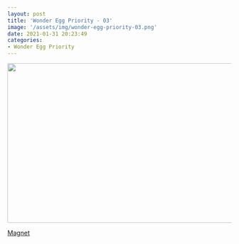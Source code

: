 ```yaml
---
layout: post
title: 'Wonder Egg Priority - 03'
image: '/assets/img/wonder-egg-priority-03.png'
date: 2021-01-31 20:23:49
categories:
- Wonder Egg Priority
---
```


<img src='{{ page.image }}' alt='' width='640' height='360'>

<a href='magnet:?xt=urn:btih:37eba90d6a7e2f92d327edf73ec3343711c9de69&dn=%5BOmnivium-Owari%5D%20Wonder%20Egg%20Priority%20-%2003%20%5B67CB30B1%5D.mkv&tr=http%3A%2F%2Fnyaa.tracker.wf%3A7777%2Fannounce&tr=udp%3A%2F%2Fopen.stealth.si%3A80%2Fannounce&tr=udp%3A%2F%2Ftracker.opentrackr.org%3A1337%2Fannounce&tr=udp%3A%2F%2Ftracker.coppersurfer.tk%3A6969%2Fannounce&tr=udp%3A%2F%2Fexodus.desync.com%3A6969%2Fannounce'>Magnet</a>